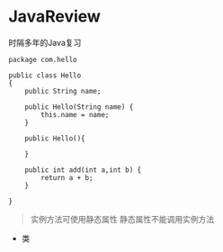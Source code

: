 # JavaReview
时隔多年的Java复习

```
package com.hello

public class Hello
{
    public String name;
    
    public Hello(String name) {
        this.name = name;
    }
    
    public Hello(){
        
    }
    
    public int add(int a,int b) {
        return a + b;
    } 
    
}
```
> 实例方法可使用静态属性 静态属性不能调用实例方法

- 类